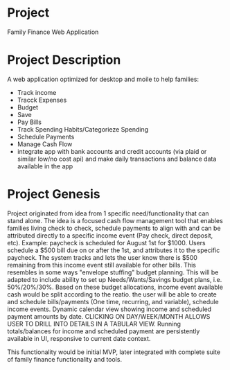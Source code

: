 # Project
Family Finance Web Application
# Project Description
A web application optimized for desktop and moile to help families:
- Track income
- Tracck Expenses
- Budget
- Save
- Pay Bills
- Track Spending Habits/Categorieze Spending
- Schedule Payments
- Manage Cash Flow
- integrate app with bank accounts and credit accounts (via plaid or similar low/no cost api) and make daily transactions and balance data available in the app
# Project Genesis
Project originated from idea from 1 specific need/functionality that can stand alone.  The idea is a focused cash flow management tool that enables families living check to check, schedule payments to align with and can be attributed directly to a specific income event (Pay check, direct deposit, etc).  Example: paycheck is scheduled for August 1st for $1000.  Users schedule a $500 bill due on or after the 1st, and attributes it to the specific paycheck.  The system tracks and lets the user know there is $500 remaining from this income event still available for other bills.  This resembles in some ways "envelope stuffing" budget planning.  This will be adapted to include ability to set up Needs/Wants/Savings budget plans, i.e. 50%/20%/30%.  Based on these budget allocations, income event available cash would be split according to the reatio. the user will be able to create and schedule bills/payments (One time, recurring, and variable), schedule income events.  Dynamic calendar view showing income and scheduled payment amounts by date. CLICKING ON DAY/WEEK/MONTH ALLOWS USER TO DRILL INTO DETAILS IN A TABULAR VIEW.  Running totals/balances for income and scheduled payment are persistently available in UI, responsive to current date context.

This functionality would be initial MVP, later integrated with complete suite of family finance functionality and tools.

